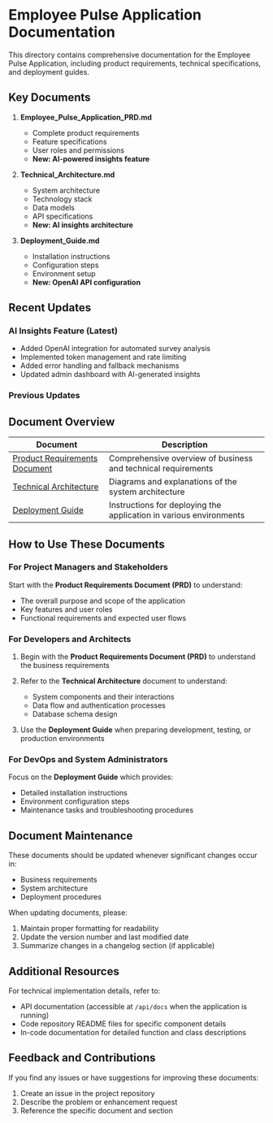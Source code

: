 # Employee Pulse Application Documentation

This directory contains comprehensive documentation for the Employee Pulse Application, including product requirements, technical specifications, and deployment guides.

## Key Documents

1. **Employee_Pulse_Application_PRD.md**
   - Complete product requirements
   - Feature specifications
   - User roles and permissions
   - **New: AI-powered insights feature**

2. **Technical_Architecture.md**
   - System architecture
   - Technology stack
   - Data models
   - API specifications
   - **New: AI insights architecture**

3. **Deployment_Guide.md**
   - Installation instructions
   - Configuration steps
   - Environment setup
   - **New: OpenAI API configuration**

## Recent Updates

### AI Insights Feature (Latest)
- Added OpenAI integration for automated survey analysis
- Implemented token management and rate limiting
- Added error handling and fallback mechanisms
- Updated admin dashboard with AI-generated insights

### Previous Updates

## Document Overview

| Document | Description |
|----------|-------------|
| [Product Requirements Document](./Employee_Pulse_Application_PRD.md) | Comprehensive overview of business and technical requirements |
| [Technical Architecture](./Technical_Architecture.md) | Diagrams and explanations of the system architecture |
| [Deployment Guide](./Deployment_Guide.md) | Instructions for deploying the application in various environments |

## How to Use These Documents

### For Project Managers and Stakeholders

Start with the **Product Requirements Document (PRD)** to understand:
- The overall purpose and scope of the application
- Key features and user roles
- Functional requirements and expected user flows

### For Developers and Architects

1. Begin with the **Product Requirements Document (PRD)** to understand the business requirements
2. Refer to the **Technical Architecture** document to understand:
   - System components and their interactions
   - Data flow and authentication processes
   - Database schema design

3. Use the **Deployment Guide** when preparing development, testing, or production environments

### For DevOps and System Administrators

Focus on the **Deployment Guide** which provides:
- Detailed installation instructions
- Environment configuration steps
- Maintenance tasks and troubleshooting procedures

## Document Maintenance

These documents should be updated whenever significant changes occur in:
- Business requirements
- System architecture
- Deployment procedures

When updating documents, please:
1. Maintain proper formatting for readability
2. Update the version number and last modified date
3. Summarize changes in a changelog section (if applicable)

## Additional Resources

For technical implementation details, refer to:
- API documentation (accessible at `/api/docs` when the application is running)
- Code repository README files for specific component details
- In-code documentation for detailed function and class descriptions

## Feedback and Contributions

If you find any issues or have suggestions for improving these documents:
1. Create an issue in the project repository
2. Describe the problem or enhancement request
3. Reference the specific document and section 